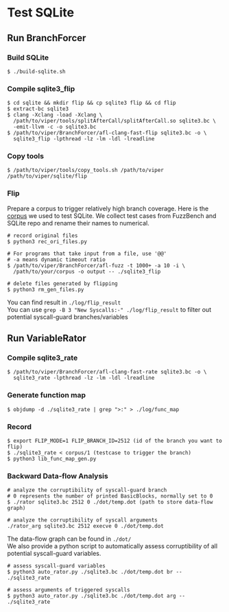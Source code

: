 # Test SQLite 

## Run BranchForcer

### Build SQLite
```
$ ./build-sqlite.sh
```

### Compile sqlite3_flip

```
$ cd sqlite && mkdir flip && cp sqlite3 flip && cd flip 
$ extract-bc sqlite3
$ clang -Xclang -load -Xclang \
  /path/to/viper/tools/splitAfterCall/splitAfterCall.so sqlite3.bc \
  -emit-llvm -c -o sqlite3.bc
$ /path/to/viper/BranchForcer/afl-clang-fast-flip sqlite3.bc -o \
  sqlite3_flip -lpthread -lz -lm -ldl -lreadline
```

### Copy tools

```
$ /path/to/viper/tools/copy_tools.sh /path/to/viper /path/to/viper/sqlite/flip
```

### Flip

Prepare a corpus to trigger relatively high branch coverage. Here is the [corpus](https://drive.google.com/file/d/1abCTbhfWR8SwIASVFdH2bY0Cjfoh2GTD/view?usp=sharing) we used to test SQLite. We collect test cases from FuzzBench and SQLite repo and rename their names to numerical.

```
# record original files
$ python3 rec_ori_files.py

# For programs that take input from a file, use '@@'
# -a means dynamic timeout ratio
$ /path/to/viper/BranchForcer/afl-fuzz -t 1000+ -a 10 -i \
  /path/to/your/corpus -o output -- ./sqlite3_flip

# delete files generated by flipping
$ python3 rm_gen_files.py
```

You can find result in `./log/flip_result`  
You can use `grep -B 3 "New Syscalls:-" ./log/flip_result` to filter out potential syscall-guard branches/variables  

## Run VariableRator

### Compile sqlite3_rate
```
$ /path/to/viper/BranchForcer/afl-clang-fast-rate sqlite3.bc -o \
  sqlite3_rate -lpthread -lz -lm -ldl -lreadline
```

### Generate function map
```
$ objdump -d ./sqlite3_rate | grep ">:" > ./log/func_map
```

### Record
```
$ export FLIP_MODE=1 FLIP_BRANCH_ID=2512 (id of the branch you want to flip)
$ ./sqlite3_rate < corpus/1 (testcase to trigger the branch)
$ python3 lib_func_map_gen.py
```

### Backward Data-flow Analysis
```
# analyze the corruptibility of syscall-guard branch
# 0 represents the number of printed BasicBlocks, normally set to 0
$ ./rator sqlite3.bc 2512 0 ./dot/temp.dot (path to store data-flow graph)

# analyze the corruptibility of syscall arguments
./rator_arg sqlite3.bc 2512 execve 0 ./dot/temp.dot
```

The data-flow graph can be found in `./dot/`   
We also provide a python script to automatically assess corruptibility of all potential syscall-guard variables.
```
# assess syscall-guard variables
$ python3 auto_rator.py ./sqlite3.bc ./dot/temp.dot br -- ./sqlite3_rate

# assess arguments of triggered syscalls
$ python3 auto_rator.py ./sqlite3.bc ./dot/temp.dot arg -- ./sqlite3_rate
```
